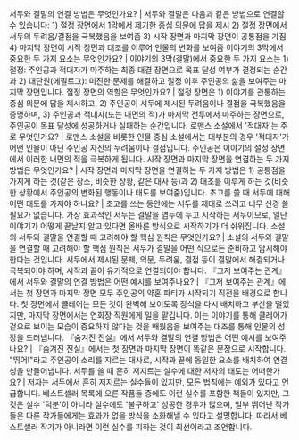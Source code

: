 서두와 결말의 연결 방법은 무엇인가요?	| 서두와 결말은 다음과 같은 방법으로 연결할 수 있습니다: 1) 절정 장면에서 1막에서 제기한 중심 의문에 답을 제시 2) 절정 장면에서 서두의 두려움/결점을 극복했음을 보여줌 3) 시작 장면과 마지막 장면이 공통점을 가짐 4) 마지막 장면이 시작 장면과 대조를 이루어 인물의 변화를 보여줌
이야기의 3막에서 중요한 두 가지 요소는 무엇인가요?	| 이야기의 3막(결말)에서 중요한 두 가지 요소는 1) 절정: 주인공과 적대자가 마주하는 최종 대결 장면으로 목표 달성 여부가 결정되는 순간과 2) 대단원(에필로그): 미진한 문제를 해결하고 절정 이후 주인공의 삶을 보여주는 마지막 장면입니다.
절정 장면의 역할은 무엇인가요?	| 절정 장면은 1) 이야기를 관통하는 중심 의문에 답을 제시하고, 2) 주인공이 서두에 제시된 두려움이나 결점을 극복했음을 증명하며, 3) 주인공과 적대자(또는 내면의 적)가 마지막 전투에서 마주하는 장면으로, 주인공이 목표 달성에 성공하거나 실패하는 순간입니다.
로맨스 소설에서 '적대자'는 주로 무엇인가요?	| 로맨스 소설을 비롯한 인물 중심 소설에서는 대부분의 경우 '적대자'가 어떤 인물이 아닌 주인공 자신의 두려움이나 결점입니다. 주인공은 이야기의 절정 장면에서 이러한 내면의 적을 극복하게 됩니다.
시작 장면과 마지막 장면을 연결하는 두 가지 방법은 무엇인가요?	| 시작 장면과 마지막 장면을 연결하는 두 가지 방법은 1) 공통점을 가지게 하는 것(같은 장소, 비슷한 상황, 같은 대사 등)과 2) 대조를 이루게 하는 것(비슷한 상황에서 주인공의 변화된 행동이나 태도를 보여줌)입니다.
초고를 쓸 때 서두에 대해 어떤 태도를 가져야 하나요?	| 초고를 쓰는 동안에는 서두를 제대로 쓰려고 너무 신경 쓸 필요가 없습니다. 가장 효과적인 서두는 결말을 염두에 두고 시작하는 서두이므로, 일단 이야기가 어떻게 끝날지 알고 있다면 올바른 방식으로 시작하기가 더 쉬워집니다.
소설의 서두와 결말을 연결할 때 고려해야 할 핵심 원칙은 무엇인가요?	| 소설의 서두와 결말을 연결할 때 고려해야 할 핵심 원칙은 서두가 결말을 어떤 식으로든 준비하고 암시해야 한다는 것입니다. 서두에서 제시된 문제, 의문, 두려움, 결점 등이 결말에서 해결되거나 극복되어야 하며, 시작과 끝이 유기적으로 연결되어야 합니다.
『그저 보여주는 관계』에서 서두와 결말의 연결 방법은 어떤 예시를 보여주나요?	| 『그저 보여주는 관계』에서는 첫 장면과 마지막 장면 모두 주인공의 약혼 파티가 시작되기 직전을 배경으로 합니다. 첫 장면에서 클레어는 모든 것이 완벽해 보이도록 장식을 다시 배치하고 부산을 떨었지만, 마지막 장면에서는 연회장 직원에게 일을 맡깁니다. 이는 이야기를 통해 클레어가 겉으로 보이는 모습이 중요하지 않다는 것을 배웠음을 보여주는 대조를 통해 인물의 성장을 드러냅니다.
『숨겨진 진실』에서 서두와 결말의 연결 방법은 어떤 예시를 보여주나요?	| 『숨겨진 진실』에서는 첫 장면과 마지막 장면이 똑같은 문장으로 시작합니다. "뛰어!"라고 주인공이 소리를 지르는 대사로, 시작과 끝에 동일한 요소를 배치하여 연결성을 만들어냅니다.
서두를 쓸 때 흔히 저지르는 실수에 대한 저자의 태도는 어떠한가요?	| 저자는 서두에서 흔히 저지르는 실수들이 있지만, 모든 법칙에는 예외가 있다고 언급합니다. 베스트셀러 목록에 오른 작품들 중에도 이런 실수를 포함한 책들이 있지만, 그것은 실수 '덕분'이 아니라 실수에도 '불구하고' 성공한 경우가 많으며, 일부 뛰어난 작가들은 다른 작가들에게는 효과가 없을 방식을 소화해낼 수 있다고 설명합니다. 따라서 베스트셀러 작가가 아니라면 이런 실수를 피하는 것이 최선이라고 조언합니다.